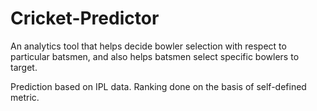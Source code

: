 # Cricket-Predictor

An analytics tool that helps decide bowler selection with respect to particular batsmen, and also helps batsmen select specific bowlers to target.

Prediction based on IPL data.
Ranking done on the basis of self-defined metric.
